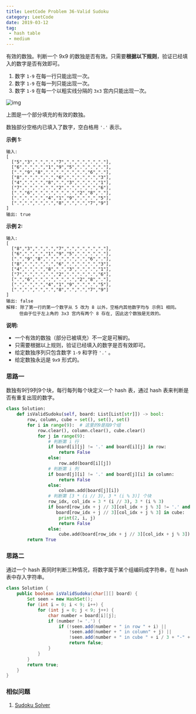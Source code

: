 ```yaml
---
title: LeetCode Problem 36-Valid Sudoku
category: LeetCode
date: 2019-03-12
tag:
 - hash table
 - medium
---
```


有效的数独。判断一个 9x9 的数独是否有效。只需要**根据以下规则**，验证已经填入的数字是否有效即可。

1. 数字 `1-9` 在每一行只能出现一次。
2. 数字 `1-9` 在每一列只能出现一次。
3. 数字 `1-9` 在每一个以粗实线分隔的 `3x3` 宫内只能出现一次。

![img](https://upload.wikimedia.org/wikipedia/commons/thumb/f/ff/Sudoku-by-L2G-20050714.svg/250px-Sudoku-by-L2G-20050714.svg.png)

上图是一个部分填充的有效的数独。

数独部分空格内已填入了数字，空白格用 `'.'` 表示。

**示例 1:**

```
输入:
[
  ["5","3",".",".","7",".",".",".","."],
  ["6",".",".","1","9","5",".",".","."],
  [".","9","8",".",".",".",".","6","."],
  ["8",".",".",".","6",".",".",".","3"],
  ["4",".",".","8",".","3",".",".","1"],
  ["7",".",".",".","2",".",".",".","6"],
  [".","6",".",".",".",".","2","8","."],
  [".",".",".","4","1","9",".",".","5"],
  [".",".",".",".","8",".",".","7","9"]
]
输出: true
```

**示例 2:**

```
输入:
[
  ["8","3",".",".","7",".",".",".","."],
  ["6",".",".","1","9","5",".",".","."],
  [".","9","8",".",".",".",".","6","."],
  ["8",".",".",".","6",".",".",".","3"],
  ["4",".",".","8",".","3",".",".","1"],
  ["7",".",".",".","2",".",".",".","6"],
  [".","6",".",".",".",".","2","8","."],
  [".",".",".","4","1","9",".",".","5"],
  [".",".",".",".","8",".",".","7","9"]
]
输出: false
解释: 除了第一行的第一个数字从 5 改为 8 以外，空格内其他数字均与 示例1 相同。
     但由于位于左上角的 3x3 宫内有两个 8 存在, 因此这个数独是无效的。
```

**说明:**

- 一个有效的数独（部分已被填充）不一定是可解的。
- 只需要根据以上规则，验证已经填入的数字是否有效即可。
- 给定数独序列只包含数字 `1-9` 和字符 `'.'` 。
- 给定数独永远是 `9x9` 形式的。

### 思路一

数独有9行9列9个块，每行每列每个块定义一个 hash 表，通过 hash 表来判断是否有重复出现的数字。

```python
class Solution:
    def isValidSudoku(self, board: List[List[str]]) -> bool:
        row, column, cube = set(), set(), set()
        for i in range(9):  # 这里的9是指9个组
            row.clear(), column.clear(), cube.clear()
            for j in range(9):
                # 判断第 i 行
                if board[i][j] != '.' and board[i][j] in row:
                    return False
                else:
                    row.add(board[i][j])
                # 判断第 i 列
                if board[j][i] != '.' and board[j][i] in column:
                    return False
                else:
                    column.add(board[j][i])
                # 判断第 [3 * (i // 3), 3 * (i % 3)] 个块
                row_idx, col_idx = 3 * (i // 3), 3 * (i % 3)
                if board[row_idx + j // 3][col_idx + j % 3] != '.' and 
                   board[row_idx + j // 3][col_idx + j % 3] in cube:
                    print(2, i, j)
                    return False
                else:
                    cube.add(board[row_idx + j // 3][col_idx + j % 3])
        return True
```

### 思路二

通过一个 hash 表同时判断三种情况，将数字属于某个组编码成字符串，在 hash 表中存入字符串。

```java
class Solution {
    public boolean isValidSudoku(char[][] board) {
        Set seen = new HashSet();
        for (int i = 0; i < 9; i++) {
            for (int j = 0; j < 9; j++) {
                char number = board[i][j];
                if (number != '.') {
                    if (!seen.add(number + " in row " + i) ||
                        !seen.add(number + " in column" + j) || 
                        !seen.add(number + " in cube " + i / 3 + "-" + j / 3))
                        return false;
                }
            }
        }
        return true;
    }
}
```

### 相似问题

1. [Sudoku Solver](https://leetcode.com/problems/sudoku-solver/)